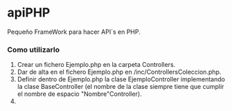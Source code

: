 # apiPHP
Pequeño FrameWork para hacer API´s en PHP.

### Como utilizarlo

1. Crear un fichero Ejemplo.php en la carpeta Controllers.
2. Dar de alta en el fichero Ejemplo.php en /inc/ControllersColeccion.php.
3. Definir dentro de Ejemplo.php la clase EjemploController implementando la clase BaseController (el nombre de la clase siempre tiene que cumplir el nombre de espacio "Nombre"Controller).
4. 
